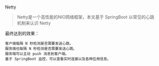 Netty

> Netty是一个高性能的NIO网络框架，本文基于 SpringBoot 以常见的心跳机制来认识 Netty

最终达到的效果：
	
	客户端每隔 N 秒检测是否需要发送心跳。
    服务端也每隔 N 秒检测是否需要发送心跳。
    服务端可以主动 push 消息到客户端。
    基于 SpringBoot 监控，可以查看实时连接以及各种应用信息。
	
	